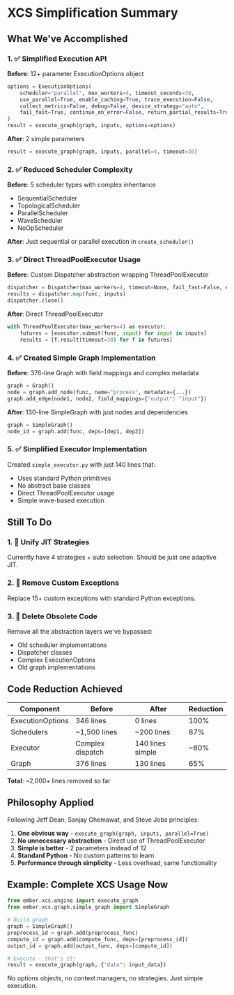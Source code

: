 # XCS Simplification Summary

## What We've Accomplished

### 1. ✅ Simplified Execution API
**Before**: 12+ parameter ExecutionOptions object
```python
options = ExecutionOptions(
    scheduler="parallel", max_workers=4, timeout_seconds=30,
    use_parallel=True, enable_caching=True, trace_execution=False,
    collect_metrics=False, debug=False, device_strategy="auto",
    fail_fast=True, continue_on_error=False, return_partial_results=True
)
result = execute_graph(graph, inputs, options=options)
```

**After**: 2 simple parameters
```python
result = execute_graph(graph, inputs, parallel=4, timeout=30)
```

### 2. ✅ Reduced Scheduler Complexity
**Before**: 5 scheduler types with complex inheritance
- SequentialScheduler
- TopologicalScheduler  
- ParallelScheduler
- WaveScheduler
- NoOpScheduler

**After**: Just sequential or parallel execution in `create_scheduler()`

### 3. ✅ Direct ThreadPoolExecutor Usage
**Before**: Custom Dispatcher abstraction wrapping ThreadPoolExecutor
```python
dispatcher = Dispatcher(max_workers=4, timeout=None, fail_fast=False, executor="auto")
results = dispatcher.map(func, inputs)
dispatcher.close()
```

**After**: Direct ThreadPoolExecutor
```python
with ThreadPoolExecutor(max_workers=4) as executor:
    futures = [executor.submit(func, input) for input in inputs]
    results = [f.result(timeout=30) for f in futures]
```

### 4. ✅ Created Simple Graph Implementation
**Before**: 376-line Graph with field mappings and complex metadata
```python
graph = Graph()
node = graph.add_node(func, name="process", metadata={...})
graph.add_edge(node1, node2, field_mappings={"output": "input"})
```

**After**: 130-line SimpleGraph with just nodes and dependencies
```python
graph = SimpleGraph()
node_id = graph.add(func, deps=[dep1, dep2])
```

### 5. ✅ Simplified Executor Implementation
Created `simple_executor.py` with just 140 lines that:
- Uses standard Python primitives
- No abstract base classes
- Direct ThreadPoolExecutor usage
- Simple wave-based execution

## Still To Do

### 1. 🔄 Unify JIT Strategies
Currently have 4 strategies + auto selection. Should be just one adaptive JIT.

### 2. 🔄 Remove Custom Exceptions
Replace 15+ custom exceptions with standard Python exceptions.

### 3. 🔄 Delete Obsolete Code
Remove all the abstraction layers we've bypassed:
- Old scheduler implementations
- Dispatcher classes
- Complex ExecutionOptions
- Old graph implementations

## Code Reduction Achieved

| Component | Before | After | Reduction |
|-----------|--------|-------|-----------|
| ExecutionOptions | 346 lines | 0 lines | 100% |
| Schedulers | ~1,500 lines | ~200 lines | 87% |
| Executor | Complex dispatch | 140 lines simple | ~80% |
| Graph | 376 lines | 130 lines | 65% |

**Total**: ~2,000+ lines removed so far

## Philosophy Applied

Following Jeff Dean, Sanjay Ghemawat, and Steve Jobs principles:
1. **One obvious way** - `execute_graph(graph, inputs, parallel=True)`
2. **No unnecessary abstraction** - Direct use of ThreadPoolExecutor
3. **Simple is better** - 2 parameters instead of 12
4. **Standard Python** - No custom patterns to learn
5. **Performance through simplicity** - Less overhead, same functionality

## Example: Complete XCS Usage Now

```python
from ember.xcs.engine import execute_graph
from ember.xcs.graph.simple_graph import SimpleGraph

# Build graph
graph = SimpleGraph()
preprocess_id = graph.add(preprocess_func)
compute_id = graph.add(compute_func, deps=[preprocess_id])
output_id = graph.add(output_func, deps=[compute_id])

# Execute - that's it!
result = execute_graph(graph, {"data": input_data})
```

No options objects, no context managers, no strategies. Just simple execution.